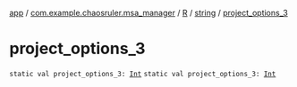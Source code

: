 [app](../../../index.md) / [com.example.chaosruler.msa_manager](../../index.md) / [R](../index.md) / [string](index.md) / [project_options_3](.)

# project_options_3

`static val project_options_3: `[`Int`](https://kotlinlang.org/api/latest/jvm/stdlib/kotlin/-int/index.html)
`static val project_options_3: `[`Int`](https://kotlinlang.org/api/latest/jvm/stdlib/kotlin/-int/index.html)